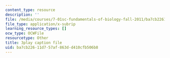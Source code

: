 ```yaml
---
content_type: resource
description: ''
file: /media/courses/7-01sc-fundamentals-of-biology-fall-2011/ba7cb22611d757af863dd410cfb506b8_htYyCEdc8B4.vtt
file_type: application/x-subrip
learning_resource_types: []
ocw_type: OCWFile
resourcetype: Other
title: 3play caption file
uid: ba7cb226-11d7-57af-863d-d410cfb506b8
---
```

